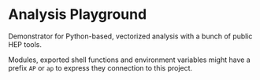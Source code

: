 # Analysis Playground

Demonstrator for Python-based, vectorized analysis with a bunch of public HEP tools.

Modules, exported shell functions and environment variables might have a prefix `AP` or `ap` to express they connection to this project.
